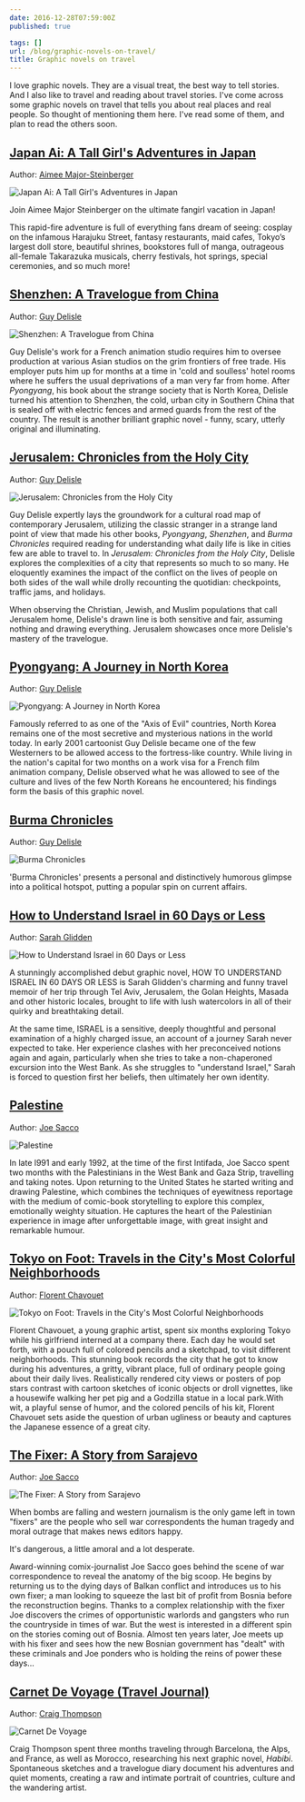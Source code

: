 ```yaml
---
date: 2016-12-28T07:59:00Z
published: true

tags: []
url: /blog/graphic-novels-on-travel/
title: Graphic novels on travel
---
```

I love graphic novels. They are a visual treat, the best way to tell stories. And I also like to travel and reading about travel stories. I've come across some graphic novels on travel that tells you about real places and real people. So thought of mentioning them here. I've read some of them, and plan to read the others soon.

## [Japan Ai: A Tall Girl's Adventures in Japan](http://amzn.to/2iqhgwH)

Author: [Aimee Major-Steinberger](https://www.goodreads.com/author/show/5710042.Aimee_Major_Steinberger)

![Japan Ai: A Tall Girl's Adventures in Japan](https://images.gr-assets.com/books/1302286528l/2184895.jpg)

Join Aimee Major Steinberger on the ultimate fangirl vacation in Japan!

This rapid-fire adventure is full of everything fans dream of seeing: cosplay on the infamous Harajuku Street, fantasy restaurants, maid cafes, Tokyo’s largest doll store, beautiful shrines, bookstores full of manga, outrageous all-female Takarazuka musicals, cherry festivals, hot springs, special ceremonies, and so much more!

## [Shenzhen: A Travelogue from China](http://amzn.to/2iq7f2K)

Author: [Guy Delisle](https://www.goodreads.com/author/show/46027.Guy_Delisle)

![Shenzhen: A Travelogue from China](https://images.gr-assets.com/books/1330445378l/210946.jpg)

Guy Delisle's work for a French animation studio requires him to oversee production at various Asian studios on the grim frontiers of free trade. His employer puts him up for months at a time in 'cold and soulless' hotel rooms where he suffers the usual deprivations of a man very far from home. After _Pyongyang_, his book about the strange society that is North Korea, Delisle turned his attention to Shenzhen, the cold, urban city in Southern China that is sealed off with electric fences and armed guards from the rest of the country. The result is another brilliant graphic novel - funny, scary, utterly original and illuminating.

## [Jerusalem: Chronicles from the Holy City](http://amzn.to/2hx7YCn)

Author: [Guy Delisle](https://www.goodreads.com/author/show/46027.Guy_Delisle)

![Jerusalem: Chronicles from the Holy City](https://images.gr-assets.com/books/1347396940l/13104040.jpg)

Guy Delisle expertly lays the groundwork for a cultural road map of contemporary Jerusalem, utilizing the classic stranger in a strange land point of view that made his other books, _Pyongyang_, _Shenzhen_, and _Burma Chronicles_ required reading for understanding what daily life is like in cities few are able to travel to. In _Jerusalem: Chronicles from the Holy City_, Delisle explores the complexities of a city that represents so much to so many. He eloquently examines the impact of the conflict on the lives of people on both sides of the wall while drolly recounting the quotidian: checkpoints, traffic jams, and holidays.

When observing the Christian, Jewish, and Muslim populations that call Jerusalem home, Delisle's drawn line is both sensitive and fair, assuming nothing and drawing everything. Jerusalem showcases once more Delisle's mastery of the travelogue.

## [Pyongyang: A Journey in North Korea](http://amzn.to/2hPWt4X)

Author: [Guy Delisle](https://www.goodreads.com/author/show/46027.Guy_Delisle)

![Pyongyang: A Journey in North Korea](https://images.gr-assets.com/books/1327884533l/80834.jpg)

Famously referred to as one of the "Axis of Evil" countries, North Korea remains one of the most secretive and mysterious nations in the world today. In early 2001 cartoonist Guy Delisle became one of the few Westerners to be allowed access to the fortress-like country. While living in the nation's capital for two months on a work visa for a French film animation company, Delisle observed what he was allowed to see of the culture and lives of the few North Koreans he encountered; his findings form the basis of this graphic novel.

## [Burma Chronicles](http://amzn.to/2igYvfE)

Author: [Guy Delisle](https://www.goodreads.com/author/show/46027.Guy_Delisle)

![Burma Chronicles](https://images.gr-assets.com/books/1328302383l/5596923.jpg)

'Burma Chronicles' presents a personal and distinctively humorous glimpse into a political hotspot, putting a popular spin on current affairs.

## [How to Understand Israel in 60 Days or Less](http://amzn.to/2igMnLv)

Author: [Sarah Glidden](https://www.goodreads.com/author/show/2817217.Sarah_Glidden)

![How to Understand Israel in 60 Days or Less](https://images.gr-assets.com/books/1309398564l/7941986.jpg)

A stunningly accomplished debut graphic novel, HOW TO UNDERSTAND ISRAEL IN 60 DAYS OR LESS is Sarah Glidden's charming and funny travel memoir of her trip through Tel Aviv, Jerusalem, the Golan Heights, Masada and other historic locales, brought to life with lush watercolors in all of their quirky and breathtaking detail.

At the same time, ISRAEL is a sensitive, deeply thoughtful and personal examination of a highly charged issue, an account of a journey Sarah never expected to take. Her experience clashes with her preconceived notions again and again, particularly when she tries to take a non-chaperoned excursion into the West Bank. As she struggles to "understand Israel," Sarah is forced to question first her beliefs, then ultimately her own identity.

## [Palestine](http://amzn.to/2hQ20Zf)

Author: [Joe Sacco](https://www.goodreads.com/author/show/32468.Joe_Sacco)

![Palestine](https://images.gr-assets.com/books/1295987223l/57541.jpg)

In late l991 and early 1992, at the time of the first Intifada, Joe Sacco spent two months with the Palestinians in the West Bank and Gaza Strip, travelling and taking notes. Upon returning to the United States he started writing and drawing Palestine, which combines the techniques of eyewitness reportage with the medium of comic-book storytelling to explore this complex, emotionally weighty situation. He captures the heart of the Palestinian experience in image after unforgettable image, with great insight and remarkable humour.

## [Tokyo on Foot: Travels in the City's Most Colorful Neighborhoods](http://amzn.to/2iiQkzp)

Author: [Florent Chavouet](https://www.goodreads.com/author/show/2888780.Florent_Chavouet)

![Tokyo on Foot: Travels in the City's Most Colorful Neighborhoods](https://images.gr-assets.com/books/1388988112l/9722408.jpg)

Florent Chavouet, a young graphic artist, spent six months exploring Tokyo while his girlfriend interned at a company there. Each day he would set forth, with a pouch full of colored pencils and a sketchpad, to visit different neighborhoods. This stunning book records the city that he got to know during his adventures, a gritty, vibrant place, full of ordinary people going about their daily lives. Realistically rendered city views or posters of pop stars contrast with cartoon sketches of iconic objects or droll vignettes, like a housewife walking her pet pig and a Godzilla statue in a local park.With wit, a playful sense of humor, and the colored pencils of his kit, Florent Chavouet sets aside the question of urban ugliness or beauty and captures the Japanese essence of a great city.

## [The Fixer: A Story from Sarajevo](http://amzn.to/2hE1bHa)

Author: [Joe Sacco](https://www.goodreads.com/author/show/32468.Joe_Sacco)

![The Fixer: A Story from Sarajevo](https://images.gr-assets.com/books/1312030143l/307448.jpg)

When bombs are falling and western journalism is the only game left in town "fixers" are the people who sell war correspondents the human tragedy and moral outrage that makes news editors happy.

It's dangerous, a little amoral and a lot desperate.

Award-winning comix-journalist Joe Sacco goes behind the scene of war correspondence to reveal the anatomy of the big scoop. He begins by returning us to the dying days of Balkan conflict and introduces us to his own fixer; a man looking to squeeze the last bit of profit from Bosnia before the reconstruction begins. Thanks to a complex relationship with the fixer Joe discovers the crimes of opportunistic warlords and gangsters who run the countryside in times of war. But the west is interested in a different spin on the stories coming out of Bosnia. Almost ten years later, Joe meets up with his fixer and sees how the new Bosnian government has "dealt" with these criminals and Joe ponders who is holding the reins of power these days...

## [Carnet De Voyage (Travel Journal)](http://amzn.to/2hDUIMx)

Author: [Craig Thompson](https://www.goodreads.com/author/show/14151.Craig_Thompson)

![Carnet De Voyage](https://images.gr-assets.com/books/1389359335l/37261.jpg)

Craig Thompson spent three months traveling through Barcelona, the Alps, and France, as well as Morocco, researching his next graphic novel, _Habibi_. Spontaneous sketches and a travelogue diary document his adventures and quiet moments, creating a raw and intimate portrait of countries, culture and the wandering artist.
